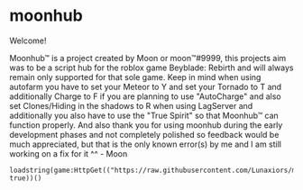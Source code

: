 # moonhub

Welcome!

Moonhub™ is a project created by Moon or moon™#9999, this projects aim was to be a script hub for the roblox game Beyblade: Rebirth and will always remain only supported for that sole game. Keep in mind when using autofarm you have to set your Meteor to Y and set your Tornado to T and additionally Charge to F if you are planning to use "AutoCharge" and also set Clones/Hiding in the shadows to R when using LagServer and additionally you also have to use the "True Spirit" so that Moonhub™ can function properly. And also thank you for using moonhub during the early development phases and not completely polished so feedback would be much appreciated, but that is the only known error(s) by me and I am still working on a fix for it ^^ - Moon

```
loadstring(game:HttpGet(("https://raw.githubusercontent.com/Lunaxiors/moonhub/main/MoonHubUpdatedV2.lua"), true))()
```
